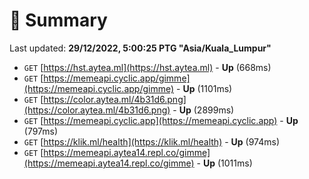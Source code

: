 # 📖 Summary
Last updated: **29/12/2022, 5:00:25 PTG "Asia/Kuala_Lumpur"**

- `GET` [https://hst.aytea.ml](https://hst.aytea.ml) - **Up** (668ms)
- `GET` [https://memeapi.cyclic.app/gimme](https://memeapi.cyclic.app/gimme) - **Up** (1101ms)
- `GET` [https://color.aytea.ml/4b31d6.png](https://color.aytea.ml/4b31d6.png) - **Up** (2899ms)
- `GET` [https://memeapi.cyclic.app](https://memeapi.cyclic.app) - **Up** (797ms)
- `GET` [https://klik.ml/health](https://klik.ml/health) - **Up** (974ms)
- `GET` [https://memeapi.aytea14.repl.co/gimme](https://memeapi.aytea14.repl.co/gimme) - **Up** (1011ms)
